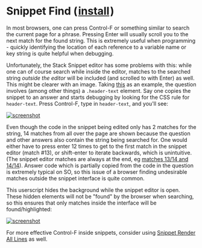 # Snippet Find (&#8202;[install](https://github.com/CertainPerformance/Stack-Exchange-Userscripts/raw/master/Stack-Snippet-Userscripts/Find/StackSnippetFind.user.js)&#8202;)

In most browsers, one can press Control-F or something similar to search the current page for a phrase. Pressing Enter will usually scroll you to the next match for the found string. This is extremely useful when programming - quickly identifying the location of each reference to a variable name or key string is quite helpful when debugging.

Unfortunately, the Stack Snippet editor has some problems with this: while one can of course search while inside the editor, matches to the searched string *outside the editor* will be included (and scrolled to with Enter) as well. This might be clearer with an image. Taking [this](https://stackoverflow.com/questions/55231134/sticky-header-jagged-movement/55231200) as an example, the question involves (among other things) a `.header-text` element. Say one copies the snippet to an answer and starts debugging by looking for the CSS rule for `header-text`. Press Control-F, type in `header-text`, and you'll see:

[![screenshot](https://i.stack.imgur.com/YijP1.png)](https://i.stack.imgur.com/YijP1.png)

Even though the code in the snippet being edited only has 2 matches for the string, 14 matches from all over the page are shown because the question and other answers also contain the string being searched for. One would either have to press enter 12 times to get to the first match in the snippet editor (match #13), or shift-enter to iterate backwards, which is unintuitive. (The snippet editor matches are always at the end, eg [matches 13/14 and 14/14](https://i.stack.imgur.com/DMYMM.png)). Answer code which is partially copied from the code in the question is extremely typical on SO, so this issue of a browser finding undesirable matches outside the snippet interface is quite common.

This userscript hides the background while the snippet editor is open. These hidden elements will not be "found" by the browser when searching, so this ensures that only matches inside the interface will be found/highlighted:

[![screenshot](https://i.stack.imgur.com/jfcV5.png)](https://i.stack.imgur.com/jfcV5.png)

For more effective Control-F inside snippets, consider using [Snippet Render All Lines](https://github.com/CertainPerformance/Stack-Exchange-Userscripts/tree/master/Stack-Snippet-Userscripts/Render-All-Lines) as well.
